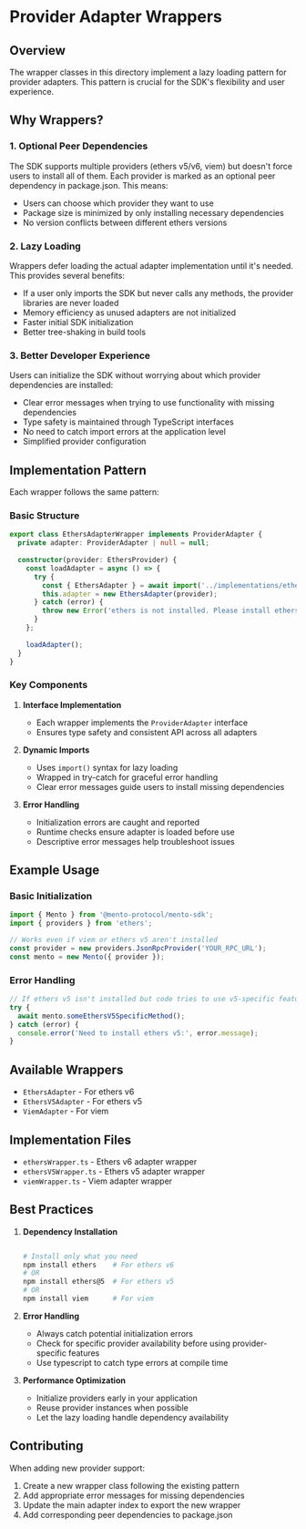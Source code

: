 # Provider Adapter Wrappers

## Overview

The wrapper classes in this directory implement a lazy loading pattern for provider adapters. This pattern is crucial for the SDK's flexibility and user experience.

## Why Wrappers?

### 1. Optional Peer Dependencies

The SDK supports multiple providers (ethers v5/v6, viem) but doesn't force users to install all of them. Each provider is marked as an optional peer dependency in package.json. This means:

- Users can choose which provider they want to use
- Package size is minimized by only installing necessary dependencies
- No version conflicts between different ethers versions

### 2. Lazy Loading

Wrappers defer loading the actual adapter implementation until it's needed. This provides several benefits:

- If a user only imports the SDK but never calls any methods, the provider libraries are never loaded
- Memory efficiency as unused adapters are not initialized
- Faster initial SDK initialization
- Better tree-shaking in build tools

### 3. Better Developer Experience

Users can initialize the SDK without worrying about which provider dependencies are installed:

- Clear error messages when trying to use functionality with missing dependencies
- Type safety is maintained through TypeScript interfaces
- No need to catch import errors at the application level
- Simplified provider configuration

## Implementation Pattern

Each wrapper follows the same pattern:

### Basic Structure
```typescript
export class EthersAdapterWrapper implements ProviderAdapter {
  private adapter: ProviderAdapter | null = null;
  
  constructor(provider: EthersProvider) {
    const loadAdapter = async () => {
      try {
        const { EthersAdapter } = await import('../implementations/ethersAdapter');
        this.adapter = new EthersAdapter(provider);
      } catch (error) {
        throw new Error('ethers is not installed. Please install ethers to use this adapter');
      }
    };
    
    loadAdapter();
  }
}
```

### Key Components

1. **Interface Implementation**
   - Each wrapper implements the `ProviderAdapter` interface
   - Ensures type safety and consistent API across all adapters

2. **Dynamic Imports**
   - Uses `import()` syntax for lazy loading
   - Wrapped in try-catch for graceful error handling
   - Clear error messages guide users to install missing dependencies

3. **Error Handling**
   - Initialization errors are caught and reported
   - Runtime checks ensure adapter is loaded before use
   - Descriptive error messages help troubleshoot issues

## Example Usage

### Basic Initialization
```typescript
import { Mento } from '@mento-protocol/mento-sdk';
import { providers } from 'ethers';

// Works even if viem or ethers v5 aren't installed
const provider = new providers.JsonRpcProvider('YOUR_RPC_URL');
const mento = new Mento({ provider });
```

### Error Handling
```typescript
// If ethers v5 isn't installed but code tries to use v5-specific features:
try {
  await mento.someEthersV5SpecificMethod();
} catch (error) {
  console.error('Need to install ethers v5:', error.message);
}
```

## Available Wrappers

- `EthersAdapter` - For ethers v6
- `EthersV5Adapter` - For ethers v5
- `ViemAdapter` - For viem

## Implementation Files

- `ethersWrapper.ts` - Ethers v6 adapter wrapper
- `ethersV5Wrapper.ts` - Ethers v5 adapter wrapper
- `viemWrapper.ts` - Viem adapter wrapper

## Best Practices

1. **Dependency Installation**
   ```bash
   
   # Install only what you need
   npm install ethers    # For ethers v6
   # OR
   npm install ethers@5  # For ethers v5
   # OR
   npm install viem      # For viem
   ```

2. **Error Handling**
   - Always catch potential initialization errors
   - Check for specific provider availability before using provider-specific features
   - Use typescript to catch type errors at compile time

3. **Performance Optimization**
   - Initialize providers early in your application
   - Reuse provider instances when possible
   - Let the lazy loading handle dependency availability

## Contributing

When adding new provider support:

1. Create a new wrapper class following the existing pattern
2. Add appropriate error messages for missing dependencies
3. Update the main adapter index to export the new wrapper
4. Add corresponding peer dependencies to package.json
